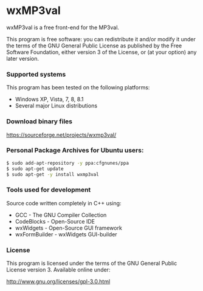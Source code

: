 # wxMP3val
wxMP3val is a free front-end for the MP3val.

This program is free software: you can redistribute it and/or modify
it under the terms of the GNU General Public License as published by
the Free Software Foundation, either version 3 of the License, or
(at your option) any later version.

### Supported systems
This program has been tested on the following platforms:
- Windows XP, Vista, 7, 8, 8.1
- Several major Linux distributions

### Download binary files
https://sourceforge.net/projects/wxmp3val/

### Personal Package Archives for Ubuntu users:
```sh
$ sudo add-apt-repository -y ppa:cfgnunes/ppa
$ sudo apt-get update
$ sudo apt-get -y install wxmp3val
```

### Tools used for development
Source code written completely in C++ using:
- GCC - The GNU Compiler Collection
- CodeBlocks - Open-Source IDE
- wxWidgets - Open-Source GUI framework
- wxFormBuilder - wxWidgets GUI-builder

### License
This program is licensed under the terms of the GNU General Public License version 3. Available online under:

http://www.gnu.org/licenses/gpl-3.0.html
